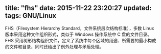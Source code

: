 title: "fhs"
date: 2015-11-22 23:20:27
updated: 
tags: GNU/Linux
---

FHS（Filesystem Hierarchy Standard，文件系统层次结构标准），多数 Linux 版本采用这种文件组织形式，类似于 Windows 操作系统中 C 盘的文件目录。FHS 采用树形结构组织文件，定义了系统中每个区域的用途、所需要的最小构成的文件和目录，同时还给出了例外处理与矛盾处理。